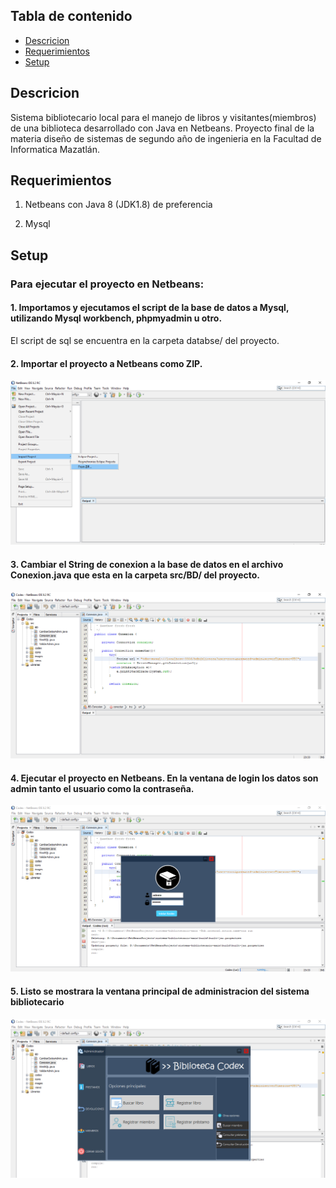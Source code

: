 ## Tabla de contenido

- [Descricion](#info)
- [Requerimientos](#requerimientos)
- [Setup](#setup)

## Descricion
Sistema bibliotecario local para el manejo de libros y visitantes(miembros) de una biblioteca desarrollado con Java en Netbeans.
Proyecto final de la materia diseño de sistemas de segundo año de ingenieria en la Facultad de Informatica Mazatlán.

## Requerimientos
1. Netbeans con Java 8 (JDK1.8) de preferencia

2. Mysql

## Setup

### Para ejecutar el proyecto en Netbeans:

#### 1. Importamos y ejecutamos el script de la base de datos a Mysql, utilizando Mysql workbench, phpmyadmin u otro.
El script de sql se encuentra en la carpeta databse/ del proyecto.

#### 2. Importar el proyecto a Netbeans como ZIP.

![Image text](https://github.com/jfnua/sistema-bibliotecario/blob/main/imgreadme/importar-zip-netbeans.png)

#### 3. Cambiar el String de conexion a la base de datos en el archivo Conexion.java que esta en la carpeta src/BD/ del proyecto.

![Image text](https://github.com/jfnua/sistema-bibliotecario/blob/main/imgreadme/string-conexion-bd.png)

#### 4. Ejecutar el proyecto en Netbeans. En la ventana de login los datos son admin tanto el usuario como la contraseña.

![Image text](https://github.com/jfnua/sistema-bibliotecario/blob/main/imgreadme/ventana-login.png)

#### 5. Listo se mostrara la ventana principal de administracion del sistema bibliotecario

![Image text](https://github.com/jfnua/sistema-bibliotecario/blob/main/imgreadme/ventana-principal.png)
